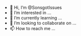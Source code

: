 - 👋 Hi, I’m @SonsgotIssues
- 👀 I’m interested in ...
- 🌱 I’m currently learning ...
- 💞️ I’m looking to collaborate on ...
- 📫 How to reach me ...

<!---
SonsgotIssues/SonsgotIssues is a ✨ special ✨ repository because its `README.md` (this file) appears on your GitHub profile.
You can click the Preview link to take a look at your changes.
--->
